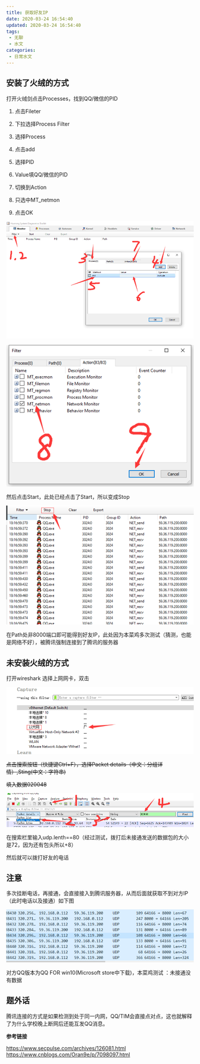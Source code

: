 ```yaml
---
title: 获取好友IP
date: 2020-03-24 16:54:40
updated: 2020-03-24 16:54:40
tags:
 - 无聊
 - 水文
categories: 
 - 日常水文
---
```


## 安装了火绒的方式

打开火绒剑点击Processes，找到QQ/微信的PID

1. 点击Fileter

2. 下拉选择Process Filter

<!--more-->

3. 选择Process

4. 点击add 

5. 选择PID

6. Value填QQ/微信的PID

7. 切换到Action

8. 只选中MT_netmon

9. 点击OK

![](/pic/136.png)

![](/pic/137.png)

然后点击Start，此处已经点击了Start，所以变成Stop

![](/pic/138.png)

在Path处非8000端口即可能得到好友IP，此处因为本菜鸡多次测试（猜测，也能是网络不好），被腾讯强制连接到了腾讯的服务器

## 未安装火绒的方式

打开wireshark 选择上网网卡，双击

~~![](/pic/133.png)~~

~~点击搜索按钮（快捷键Ctrl+F），选择Packet details（中文：分组详情）,Sting(中文：字符串)~~

~~填入数据020048~~

~~![](/pic/134.png)~~

在搜索栏里输入udp.lenth==80（经过测试，拨打后未接通发送的数据包的大小是72，因为还有包头所以+8）

然后就可以拨打好友的电话



## 注意

多次挂断电话，再接通，会直接接入到腾讯服务器，从而后面就获取不到对方IP（此时电话以及接通）如下图

![](/pic/135.png)

对方QQ版本为QQ FOR win10(Microsoft  store中下载)，本菜鸡测试 ：未接通没有数据



## 题外话

腾讯连接的方式是如果检测到处于同一内网，QQ/TIM会直接点对点，这也就解释了为什么学校晚上断网后还能互发QQ消息。

**参考链接**

https://www.secpulse.com/archives/126081.html
https://www.cnblogs.com/Oran9e/p/7098097.html